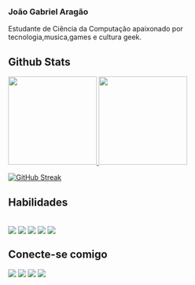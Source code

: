 ### João Gabriel Aragão

Estudante de Ciência da Computação apaixonado por tecnologia,musica,games e cultura geek.

##

## Github Stats

<div>
  <a href="https://github.com/Argao">
  <img height="180em" src="https://github-readme-stats.vercel.app/api?username=Argao&show_icons=true&theme=dark" />
  <img height="180em" src="https://github-readme-stats.vercel.app/api/top-langs/?username=Argao&layout=compact&theme=dark" />

[![GitHub Streak](https://streak-stats.demolab.com/?user=Argao&theme=bear&background=000&border=30A3DC&dates=FFF)](https://git.io/streak-stats)

</div>

## Habilidades

<div style="display: inline-block"><br>

<img align="center"  src="https://img.shields.io/badge/java-%23ED8B00.svg?style=for-the-badge&logo=openjdk&logoColor=white" />
<img align="center"  src="https://img.shields.io/badge/JavaScript-F7DF1E?style=for-the-badge&logo=javascript&logoColor=black" /> 
<img align="center" src="https://img.shields.io/badge/C-00599C?style=for-the-badge&logo=c&logoColor=white" />  
<img align="center" src="https://img.shields.io/badge/HTML5-E34F26?style=for-the-badge&logo=html5&logoColor=white" />
<img align="center"  src="https://img.shields.io/badge/CSS3-1572B6?style=for-the-badge&logo=css3&logoColor=white" />

</div>
  
## Conecte-se comigo
  
<div>
<a href="https://www.instagram.com/__aragao__/" target="_blank"><img src="https://img.shields.io/badge/-Instagram-%23E4405F?style=for-the-badge&logo=instagram&logoColor=white" target="_blank"></a>
<a href = "https://discord.com/channels/@argao/"><img src="https://img.shields.io/badge/Discord-7289DA?style=for-the-badge&logo=discord&logoColor=white)" target="_blank"></a>
<a href="https://www.linkedin.com/in/jo%C3%A3o-gabriel-fernandes-moniz-de-arag%C3%A3o-591733233/" target="_blank"><img src="https://img.shields.io/badge/-LinkedIn-%230077B5?style=for-the-badge&logo=linkedin&logoColor=white" target="_blank" ></a>
<a href="https://github.com/Argao" target="_blank"><img src="https://img.shields.io/badge/GitHub-100000?style=for-the-badge&logo=github&logoColor=white)" target="_blank" ></a>

</div>
